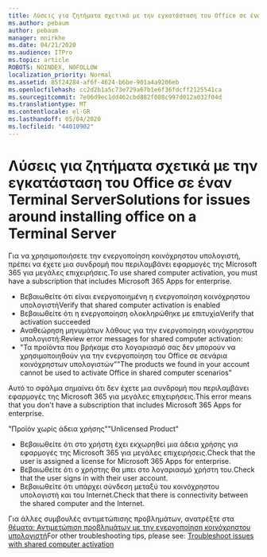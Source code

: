 ```yaml
---
title: Λύσεις για ζητήματα σχετικά με την εγκατάσταση του Office σε έναν Terminal Server
ms.author: pebaum
author: pebaum
manager: mnirkhe
ms.date: 04/21/2020
ms.audience: ITPro
ms.topic: article
ROBOTS: NOINDEX, NOFOLLOW
localization_priority: Normal
ms.assetid: 85f24284-af6f-4624-b6be-901a4a9206eb
ms.openlocfilehash: cc2d2b1a5c73e729a67b1e6f36fdcff2125541ca
ms.sourcegitcommit: 7e06d9ec1dd462cbd882f088c997d012a032f04d
ms.translationtype: MT
ms.contentlocale: el-GR
ms.lasthandoff: 05/04/2020
ms.locfileid: "44010902"
---
```

# <a name="solutions-for-issues-around-installing-office-on-a-terminal-server"></a><span data-ttu-id="b5d17-102">Λύσεις για ζητήματα σχετικά με την εγκατάσταση του Office σε έναν Terminal Server</span><span class="sxs-lookup"><span data-stu-id="b5d17-102">Solutions for issues around installing office on a Terminal Server</span></span>

<span data-ttu-id="b5d17-103">Για να χρησιμοποιήσετε την ενεργοποίηση κοινόχρηστου υπολογιστή, πρέπει να έχετε μια συνδρομή που περιλαμβάνει εφαρμογές της Microsoft 365 για μεγάλες επιχειρήσεις.</span><span class="sxs-lookup"><span data-stu-id="b5d17-103">To use shared computer activation, you must have a subscription that includes Microsoft 365 Apps for enterprise.</span></span>
  
- <span data-ttu-id="b5d17-104">Βεβαιωθείτε ότι είναι ενεργοποιημένη η ενεργοποίηση κοινόχρηστου υπολογιστή</span><span class="sxs-lookup"><span data-stu-id="b5d17-104">Verify that shared computer activation is enabled</span></span>
- <span data-ttu-id="b5d17-105">Βεβαιωθείτε ότι η ενεργοποίηση ολοκληρώθηκε με επιτυχία</span><span class="sxs-lookup"><span data-stu-id="b5d17-105">Verify that activation succeeded</span></span>
- <span data-ttu-id="b5d17-106">Αναθεώρηση μηνυμάτων λάθους για την ενεργοποίηση κοινόχρηστου υπολογιστή:</span><span class="sxs-lookup"><span data-stu-id="b5d17-106">Review error messages for shared computer activation:</span></span>
- <span data-ttu-id="b5d17-107">"Τα προϊόντα που βρήκαμε στο λογαριασμό σας δεν μπορούν να χρησιμοποιηθούν για την ενεργοποίηση του Office σε σενάρια κοινόχρηστων υπολογιστών"</span><span class="sxs-lookup"><span data-stu-id="b5d17-107">"The products we found in your account cannot be used to activate Office in shared computer scenarios"</span></span>
  
<span data-ttu-id="b5d17-108">Αυτό το σφάλμα σημαίνει ότι δεν έχετε μια συνδρομή που περιλαμβάνει εφαρμογές της Microsoft 365 για μεγάλες επιχειρήσεις.</span><span class="sxs-lookup"><span data-stu-id="b5d17-108">This error means that you don't have a subscription that includes Microsoft 365 Apps for enterprise.</span></span>

<span data-ttu-id="b5d17-109">"Προϊόν χωρίς άδεια χρήσης"</span><span class="sxs-lookup"><span data-stu-id="b5d17-109">"Unlicensed Product"</span></span>

- <span data-ttu-id="b5d17-110">Βεβαιωθείτε ότι στο χρήστη έχει εκχωρηθεί μια άδεια χρήσης για εφαρμογές της Microsoft 365 για μεγάλες επιχειρήσεις.</span><span class="sxs-lookup"><span data-stu-id="b5d17-110">Check that the user is assigned a license for Microsoft 365 Apps for enterprise.</span></span>
- <span data-ttu-id="b5d17-111">Βεβαιωθείτε ότι ο χρήστης θα μπει στο λογαριασμό χρήστη του.</span><span class="sxs-lookup"><span data-stu-id="b5d17-111">Check that the user signs in with their user account.</span></span>
- <span data-ttu-id="b5d17-112">Βεβαιωθείτε ότι υπάρχει σύνδεση μεταξύ του κοινόχρηστου υπολογιστή και του Internet.</span><span class="sxs-lookup"><span data-stu-id="b5d17-112">Check that there is connectivity between the shared computer and the Internet.</span></span>

<span data-ttu-id="b5d17-113">Για άλλες συμβουλές αντιμετώπισης προβλημάτων, ανατρέξτε στα [θέματα: Αντιμετώπιση προβλημάτων με την ενεργοποίηση κοινόχρηστου υπολογιστή](https://docs.microsoft.com/DeployOffice/troubleshoot-shared-computer-activation)</span><span class="sxs-lookup"><span data-stu-id="b5d17-113">For other troubleshooting tips, please see: [Troubleshoot issues with shared computer activation](https://docs.microsoft.com/DeployOffice/troubleshoot-shared-computer-activation)</span></span>